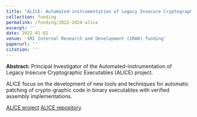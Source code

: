 ```yaml
---
title: "ALICE: Automated-instrumentation of Legacy Insecure Cryptographic Executables"
collection: funding
permalink: /funding/2022-2024-alice
excerpt: ''
date: 2022-01-01
venue: 'SRI Internal Research and Development (IRAD) funding'
paperurl: ''
citation: ''
---
```

**Abstract:** Principal Investigator of the Automated-instrumentation of Legacy Insecure Cryptographic Executables (ALICE) project.

ALICE focus on the development of new tools and techniques for automatic patching of crypto-graphic code in binary executables with verified assembly implementations.

[ALICE project](https://vm2p.github.io/projects/alice.md)
[ALICE repository](https://github.com/SRI-CSL/ALICE)